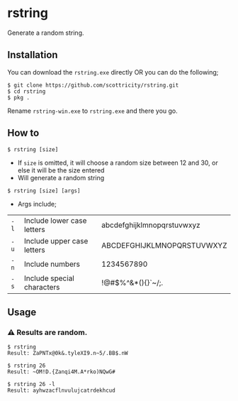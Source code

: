 # rstring
Generate a random string.

## Installation
You can download the `rstring.exe` directly OR you can do the following;
```shell
$ git clone https://github.com/scottricity/rstring.git
$ cd rstring
$ pkg .
```
Rename `rstring-win.exe` to `rstring.exe` and there you go.

## How to

`$ rstring [size]`
- If `size` is omitted, it will choose a random size between 12 and 30, or else it will be the size entered
- Will generate a random string

`$ rstring [size] [args]`
- Args include;
<table>
<tr>
<td><code>-l</code></td>
<td>Include lower case letters</td>
<td>abcdefghijklmnopqrstuvwxyz</td>
</tr>
<tr>
<td><code>-u</code></td>
<td>Include upper case letters</td>
<td>ABCDEFGHIJKLMNOPQRSTUVWXYZ</td>
</tr>
<tr>
<td><code>-n</code></td>
<td>Include numbers</td>
<td>1234567890</td>
</tr>
<tr>
<td><code>-s</code></td>
<td>Include special characters</td>
<td>!@#$%^&*(){}`~/;.</td>
</tr>
</table>


## Usage
### ⚠️ **Results are random.**
```shell
$ rstring
Result: ZaPNTx@0k&.tyleXI9.n~5/.BB$.nW

$ rstring 26
Result: ~OM!D.{Zanqi4M.A*rko)NQwG#

$ rstring 26 -l
Result: ayhwzacflnvulujcatrdekhcud
```
